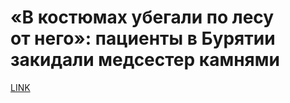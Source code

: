 # «В костюмах убегали по лесу от него»: пациенты в Бурятии закидали медсестер камнями



[LINK](https://varlamov.ru/3899196.html)